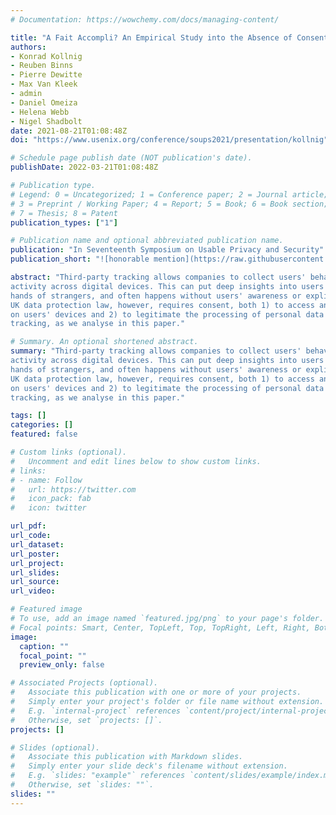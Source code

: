 ```yaml
---
# Documentation: https://wowchemy.com/docs/managing-content/

title: "A Fait Accompli? An Empirical Study into the Absence of Consent to Third−Party Tracking in Android Apps"
authors: 
- Konrad Kollnig
- Reuben Binns
- Pierre Dewitte
- Max Van Kleek
- admin 
- Daniel Omeiza
- Helena Webb
- Nigel Shadbolt
date: 2021-08-21T01:08:48Z
doi: "https://www.usenix.org/conference/soups2021/presentation/kollnig"

# Schedule page publish date (NOT publication's date).
publishDate: 2022-03-21T01:08:48Z

# Publication type.
# Legend: 0 = Uncategorized; 1 = Conference paper; 2 = Journal article;
# 3 = Preprint / Working Paper; 4 = Report; 5 = Book; 6 = Book section;
# 7 = Thesis; 8 = Patent
publication_types: ["1"]

# Publication name and optional abbreviated publication name.
publication: "In Seventeenth Symposium on Usable Privacy and Security"
publication_short: "![honorable mention](https://raw.githubusercontent.com/tiffanygewang/tiffany.ge.wang/master/assets/media/newline.png) In SOUPS'21"

abstract: "Third-party tracking allows companies to collect users' behavioural data and track their
activity across digital devices. This can put deep insights into users' private lives into the
hands of strangers, and often happens without users' awareness or explicit consent. EU and
UK data protection law, however, requires consent, both 1) to access and store information
on users' devices and 2) to legitimate the processing of personal data as part of third-party
tracking, as we analyse in this paper."

# Summary. An optional shortened abstract.
summary: "Third-party tracking allows companies to collect users' behavioural data and track their
activity across digital devices. This can put deep insights into users' private lives into the
hands of strangers, and often happens without users' awareness or explicit consent. EU and
UK data protection law, however, requires consent, both 1) to access and store information
on users' devices and 2) to legitimate the processing of personal data as part of third-party
tracking, as we analyse in this paper."

tags: []
categories: []
featured: false

# Custom links (optional).
#   Uncomment and edit lines below to show custom links.
# links:
# - name: Follow
#   url: https://twitter.com
#   icon_pack: fab
#   icon: twitter

url_pdf:
url_code:
url_dataset:
url_poster:
url_project:
url_slides:
url_source:
url_video:

# Featured image
# To use, add an image named `featured.jpg/png` to your page's folder. 
# Focal points: Smart, Center, TopLeft, Top, TopRight, Left, Right, BottomLeft, Bottom, BottomRight.
image:
  caption: ""
  focal_point: ""
  preview_only: false

# Associated Projects (optional).
#   Associate this publication with one or more of your projects.
#   Simply enter your project's folder or file name without extension.
#   E.g. `internal-project` references `content/project/internal-project/index.md`.
#   Otherwise, set `projects: []`.
projects: []

# Slides (optional).
#   Associate this publication with Markdown slides.
#   Simply enter your slide deck's filename without extension.
#   E.g. `slides: "example"` references `content/slides/example/index.md`.
#   Otherwise, set `slides: ""`.
slides: ""
---
```

